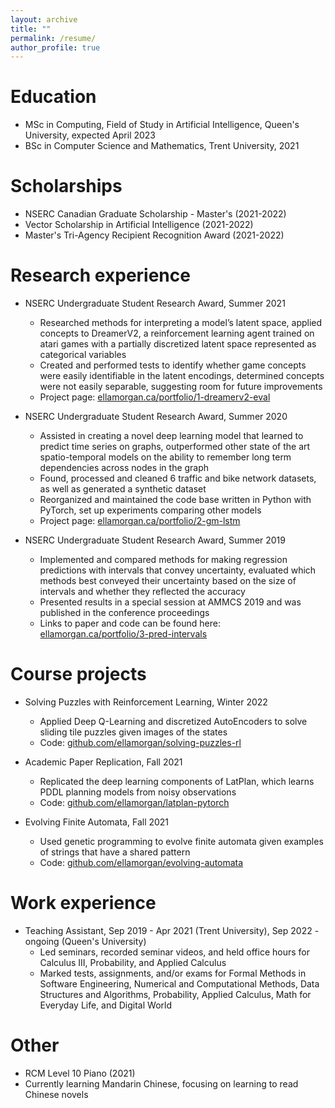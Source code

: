 ```yaml
---
layout: archive
title: ""
permalink: /resume/
author_profile: true
---
```


Education
======
* MSc in Computing, Field of Study in Artificial Intelligence, Queen's University, expected April 2023
* BSc in Computer Science and Mathematics, Trent University, 2021

Scholarships
======
* NSERC Canadian Graduate Scholarship - Master's (2021-2022)
* Vector Scholarship in Artificial Intelligence (2021-2022)
* Master's Tri-Agency Recipient Recognition Award (2021-2022)

Research experience
======
* NSERC Undergraduate Student Research Award, Summer 2021
  * Researched methods for interpreting a model’s latent space, applied concepts to DreamerV2, a reinforcement learning agent trained on atari games with a partially discretized latent space represented as categorical variables
  * Created and performed tests to identify whether game concepts were easily identifiable in the latent encodings, determined concepts were not easily separable, suggesting room for future improvements
  * Project page: [ellamorgan.ca/portfolio/1-dreamerv2-eval](ellamorgan.ca/portfolio/1-dreamerv2-eval)

* NSERC Undergraduate Student Research Award, Summer 2020
  * Assisted in creating a novel deep learning model that learned to predict time series on graphs, outperformed other state of the art spatio-temporal models on the ability to remember long term dependencies across nodes in the graph
  * Found, processed and cleaned 6 traffic and bike network datasets, as well as generated a synthetic dataset
  * Reorganized and maintained the code base written in Python with PyTorch, set up experiments comparing other models
  * Project page: [ellamorgan.ca/portfolio/2-gm-lstm](ellamorgan.ca/portfolio/2-gm-lstm)
 
* NSERC Undergraduate Student Research Award, Summer 2019
  * Implemented and compared methods for making regression predictions with intervals that convey uncertainty, evaluated which methods best conveyed their uncertainty based on the size of intervals and whether they reflected the accuracy
  * Presented results in a special session at AMMCS 2019 and was published in the conference proceedings
  * Links to paper and code can be found here: [ellamorgan.ca/portfolio/3-pred-intervals](ellamorgan.ca/portfolio/3-pred-intervals)

Course projects
======
* Solving Puzzles with Reinforcement Learning, Winter 2022
  * Applied Deep Q-Learning and discretized AutoEncoders to solve sliding tile puzzles given images of the states
  * Code: [github.com/ellamorgan/solving-puzzles-rl](github.com/ellamorgan/solving-puzzles-rl)

* Academic Paper Replication, Fall 2021
  * Replicated the deep learning components of LatPlan, which learns PDDL planning models from noisy observations
  * Code: [github.com/ellamorgan/latplan-pytorch](github.com/ellamorgan/latplan-pytorch)

* Evolving Finite Automata, Fall 2021
  * Used genetic programming to evolve finite automata given examples of strings that have a shared pattern
  * Code: [github.com/ellamorgan/evolving-automata](github.com/ellamorgan/evolving-automata)
  
Work experience
======
* Teaching Assistant, Sep 2019 - Apr 2021 (Trent University), Sep 2022 - ongoing (Queen's University)
  * Led seminars, recorded seminar videos, and held office hours for Calculus III, Probability, and Applied Calculus
  * Marked tests, assignments, and/or exams for Formal Methods in Software Engineering, Numerical and Computational Methods, Data Structures and Algorithms, Probability, Applied Calculus, Math for Everyday Life, and Digital World

Other
======
* RCM Level 10 Piano (2021)
* Currently learning Mandarin Chinese, focusing on learning to read Chinese novels
